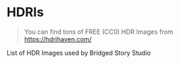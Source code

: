 # HDRIs


> You can find tons of FREE (CC0) HDR Images from https://hdrihaven.com/

List of HDR Images used by Bridged Story Studio
